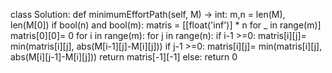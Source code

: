 class Solution:
  def minimumEffortPath(self, M) -> int:
    m,n = len(M), len(M[0])
    if bool(n) and bool(m):
      matris = [[float('inf')] * n for _ in range(m)]
      matris[0][0]= 0
      for i in range(m):
        for j in range(n):
          if i-1 >=0:
            matris[i][j]= min(matris[i][j], abs(M[i-1][j]-M[i][j]))
          if j-1 >=0:
            matris[i][j]= min(matris[i][j], abs(M[i][j-1]-M[i][j]))
      return matris[-1][-1]
    else: return 0
